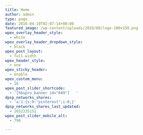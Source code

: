 ```yaml
---
title: Home
author: admin
type: page
date: 2016-04-10T02:07:14+00:00
featured_image: /wp-content/uploads/2019/08/logo-100x150.png
wpex_overlay_header_style:
  - white
wpex_overlay_header_dropdown_style:
  - black
wpex_post_layout:
  - full-width
wpex_header_style:
  - one
wpex_sticky_header:
  - enable
wpex_custom_menu:
  - 16
wpex_post_slider_shortcode:
  - '[hbupro_banner id="849"]	'
dpsp_networks_shares:
  - 'a:1:{s:9:"pinterest";i:0;}'
dpsp_networks_shares_last_updated:
  - 1652335151
wpex_post_slider_mobile_alt:
  - 796

---
```

